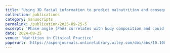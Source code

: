 ```yaml
---
title: "Using 3D facial information to predict malnutrition and consequent complications"
collection: publications
category: manuscripts
permalink: /publication/2025-09-25-5
excerpt: 'Phase angle (PhA) correlates with body composition and could predict the nutrition status of patients and disease prognosis. We aimed to explore the feasibility of predicting PhA-diagnosed malnutrition using facial image information based on deep learning (DL). From August 2021 to April 2022, inpatients were enrolled from surgery, gastroenterology, and oncology departments in a tertiary hospital. Subjective global assessment was used as the gold standard of malnutrition diagnosis. The highest Youden index value was selected as the PhA cutoff point. We developed a multimodal DL framework to automatically analyze the three-dimensional (3D) facial data and accurately determine patients’ PhA categories. The framework was trained and validated using a cross-validation approach and tested on an independent dataset. Four hundred eighty-two patients were included in the final dataset, including 176 with malnourishment. In male patients, the PhA value with the highest Youden index was 5.55°, and the area under the receiver operating characteristic curve (AUC) = 0.68; in female patients, the PhA value with the highest Youden index was 4.88°, and AUC = 0.69. Inpatients with low PhA had higher incidence of infectious complications during the hospital stay (P = 0.003). The DL model trained with 4096 points extracted from 3D facial data had the best performance. The algorithm showed fair performance in predicting PhA, with an AUC of 0.77 and an accuracy of 0.74. Predicting the PhA of inpatients from facial images is feasible and can be used for malnutrition assessment and prognostic prediction.'
date: 2024-09-25
venue: 'Nutrition in Clinical Practice'
paperurl: 'https://aspenjournals.onlinelibrary.wiley.com/doi/abs/10.1002/ncp.11215'
---
```




